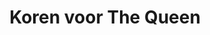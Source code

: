 ---
layout: exhibit
title: Koren voor The Queen
preview: 
    image: /img/tentoonstelling/todo-img-08.jpg
    text: >
        Full Disclosure: De link tussen Veld & Duin en de britse kroon
media:
    - type: image
      link: /media/img/sample-04.jpg
    - type: audio
      link: /media/img/sample-02.mp3
    - type: video
      link: /media/img/sample-03.mp4
---